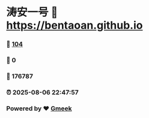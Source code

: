 # 涛安一号 :link: https://bentaoan.github.io 
### :page_facing_up: [104](https://bentaoan.github.io/tag.html) 
### :speech_balloon: 0 
### :hibiscus: 176787 
### :alarm_clock: 2025-08-06 22:47:57 
### Powered by :heart: [Gmeek](https://github.com/Meekdai/Gmeek)
